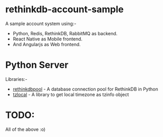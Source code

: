 # rethinkdb-account-sample


A sample account system using:-


- Python, Redis, RethinkDB, RabbitMQ as backend.
- React Native as Mobile frontend.
- And Angularjs as Web frontend.


# Python Server

Libraries:-


* [rethinkdbpool] - A database connection pool for RethinkDB in Python
* [tzlocal] - A library to get local timezone as tzinfo object



# TODO:
All of the above :o)



[rethinkdbpool]: <https://github.com/hden/rethinkdb-pool>
[tzlocal]: <https://github.com/regebro/tzlocal>
